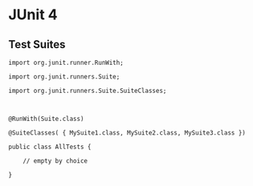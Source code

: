 # JUnit 4



## Test Suites



	import org.junit.runner.RunWith;

	import org.junit.runners.Suite;

	import org.junit.runners.Suite.SuiteClasses;

	

	@RunWith(Suite.class)

	@SuiteClasses( { MySuite1.class, MySuite2.class, MySuite3.class })

	public class AllTests {

		// empty by choice

	}

